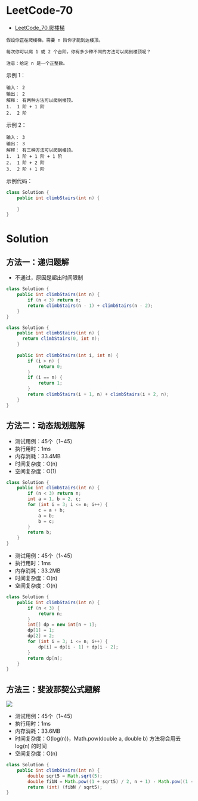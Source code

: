 # LeetCode-70

- [LeetCode_70.爬楼梯](https://leetcode-cn.com/problems/climbing-stairs/)

```
假设你正在爬楼梯。需要 n 阶你才能到达楼顶。

每次你可以爬 1 或 2 个台阶。你有多少种不同的方法可以爬到楼顶呢？

注意：给定 n 是一个正整数。
```

示例 1：

```
输入： 2
输出： 2
解释： 有两种方法可以爬到楼顶。
1.  1 阶 + 1 阶
2.  2 阶
```

示例 2：

```
输入： 3
输出： 3
解释： 有三种方法可以爬到楼顶。
1.  1 阶 + 1 阶 + 1 阶
2.  1 阶 + 2 阶
3.  2 阶 + 1 阶
```

示例代码：

```java
class Solution {
    public int climbStairs(int n) {
        
    }
}
```

# Solution

## 方法一：递归题解

- 不通过，原因是超出时间限制

```java
class Solution {
    public int climbStairs(int n) {
        if (n < 3) return n;
        return climbStairs(n - 1) + climbStairs(n - 2);
    }
}
```

```java
class Solution {
    public int climbStairs(int n) {
      return climbStairs(0, int n);
    }
    
    public int climbStairs(int i, int n) {
        if (i > n) {
            return 0;
        }
        if (i == n) {
            return 1;
        }
        return climbStairs(i + 1, n) + climbStairs(i + 2, n);
    }
}
```

## 方法二：动态规划题解

- 测试用例：45个（1~45）
- 执行用时：1ms
- 内存消耗：33.4MB
- 时间复杂度：O(n)
- 空间复杂度：O(1)

```java
class Solution {
    public int climbStairs(int n) {
        if (n < 3) return n;
        int a = 1, b = 2, c;
        for (int i = 3; i <= n; i++) {
            c = a + b;
            a = b;
            b = c;
        }
        return b;
    }
}
```

- 测试用例：45个（1~45）
- 执行用时：1ms
- 内存消耗：33.2MB
- 时间复杂度：O(n)
- 空间复杂度：O(n)

```java
class Solution {
    public int climbStairs(int n) {
        if (n < 3) {
            return n;
        }
        int[] dp = new int[n + 1];
        dp[1] = 1;
        dp[2] = 2;
        for (int i = 3; i <= n; i++) {
            dp[i] = dp[i - 1] + dp[i - 2];
        }
        return dp[n];
    }
}
```

## 方法三：斐波那契公式题解

![](https://gss0.baidu.com/-Po3dSag_xI4khGko9WTAnF6hhy/zhidao/wh%3D600%2C800/sign=2c04bf8f174c510fae91ea1c50690915/b21bb051f81986189d3a8ec347ed2e738bd4e67c.jpg)

- 测试用例：45个（1~45）
- 执行用时：1ms
- 内存消耗：33.6MB
- 时间复杂度：O(log(n))，Math.pow(double a, double b) 方法将会用去 log(n) 的时间
- 空间复杂度：O(n)

```java
class Solution {
    public int climbStairs(int n) {
    	double sqrt5 = Math.sqrt(5);
    	double fibN = Math.pow((1 + sqrt5) / 2, n + 1) - Math.pow((1 - sqrt5) / 2, n + 1);
    	return (int) (fibN / sqrt5);
}
```
